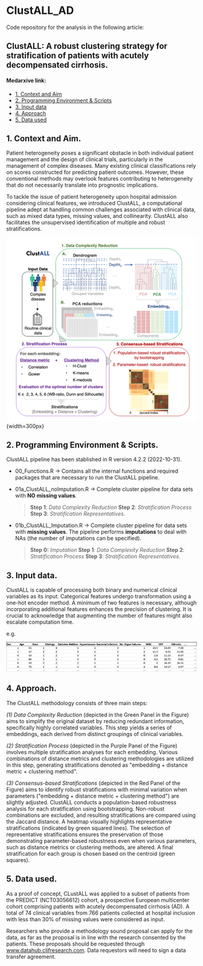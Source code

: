 # ClustALL_AD
Code repository for the analysis in the following article:

## ClustALL: A robust clustering strategy for stratification of patients with acutely decompensated cirrhosis.

#### Medarxive link:


- [1. Context and Aim](#1.-context-and-aim.)  
- [2. Programming Environment & Scripts](#2.-programming-environment-&-scripts.)  
- [3. Input data](#3.-input-data.)  
- [4. Approach](#4.-approach.)  
- [5. Data used](#5.data-used.)  

## 1. Context and Aim.
Patient heterogeneity poses a significant obstacle in both individual patient management and the design of clinical trials, particularly in the management of complex diseases. Many existing clinical classifications rely on scores constructed for predicting patient outcomes. However, these conventional methods may overlook features contributing to heterogeneity that do not necessarily translate into prognostic implications.

To tackle the issue of patient heterogeneity upon hospital admission considering clinical features, we introduced ClustALL, a computational pipeline adept at handling common challenges associated with clinical data, such as mixed data types, missing values, and collinearity. ClustALL also facilitates the unsupervised identification of multiple and robust stratifications. 

 ![alt text](https://github.com/TranslationalBioinformaticsUnit/ClustALL_AD/blob/main/Fig_1.jpg?raw=true){width=300px}



## 2. Programming Environment & Scripts.
ClustALL pipeline has been stablished in R version 4.2.2 (2022-10-31).

- 00_Functions.R -> Contains all the internal functions and required packages that are necessary to run the ClustALL pipeline.
- 01a_ClustALL_noImputation.R -> Complete cluster pipeline for data sets with **NO missing values**. 
   >**Step 1**: *Data Complexity Reduction*
   >**Step 2**: *Stratification Process*
   >**Step 3**: *Stratification Representatives*.
   
- 01b_ClustALL_Imputation.R -> Complete cluster pipeline for data sets with **missing values**. The pipeline performs **imputations** to deal with NAs (the number of imputations can be specified). 
   >**Step 0:** *Imputation*
   >**Step 1**: *Data Complexity Reduction*
   >**Step 2**: *Stratification Process*
   >**Step 3**: *Stratification Representatives*.

## 3. Input data.
ClustALL is capable of processing both binary and numerical clinical variables as its input. Categorical features undergo transformation using a one-hot encoder method. A minimum of two features is necessary, although incorporating additional features enhances the precision of clustering. It is crucial to acknowledge that augmenting the number of features might also escalate computation time.

e.g.   

 ![alt text](https://github.com/TranslationalBioinformaticsUnit/ClustALL_AD/blob/main/Fig_2.jpg?raw=true)
 
## 4. Approach. 
The ClustALL methodology consists of three main steps: 

*(1) Data Complexity Reduction* (depicted in the Green Panel in the Figure) aims to simplify the original dataset by reducing redundant information, specifically highly correlated variables. This step yields a series of embeddings, each derived from distinct groupings of clinical variables.   

*(2) Stratification Process* (depicted in the Purple Panel of the Figure) involves multiple stratification analyses for each embedding. Various combinations of distance metrics and clustering methodologies are utilized in this step, generating stratifications denoted as "embedding + distance metric + clustering method".  

*(3) Consensus-based Stratifications* (depicted in the Red Panel of the Figure) aims to identify robust stratifications with minimal variation when parameters ("embedding + distance metric + clustering method") are slightly adjusted. ClustALL conducts a population-based robustness analysis for each stratification using bootstrapping. Non-robust combinations are excluded, and resulting stratifications are compared using the Jaccard distance. A heatmap visually highlights representative stratifications (indicated by green squared lines). The selection of representative stratifications ensures the preservation of those demonstrating parameter-based robustness even when various parameters, such as distance metrics or clustering methods, are altered. A final stratification for each group is chosen based on the centroid (green squares).

## 5. Data used.
As a proof of concept, CLustALL was applied to a subset of patients from the PREDICT (NCT03056612) cohort, a prospective European multicenter cohort comprising patients with acutely decompensated cirrhosis (AD). A total of 74 clinical variables from 766 patients collected at hospital inclusion with less than 30% of missing values were considered as input. 

Researchers who provide a methodology sound proposal can apply for the data, as far as the proposal is in line with the research consented by the patients. These proposals should be requested through www.datahub.clifresearch.com. Data requestors will need to sign a data transfer agreement. 


